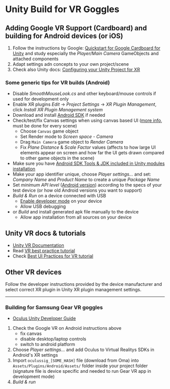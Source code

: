 # Unity Build for VR Goggles

## Adding Google VR Support (Cardboard) and building for Android devices (or iOS)

1. Follow the instructions by Google: [Quickstart for Google Cardboard for Unity](https://developers.google.com/cardboard/develop/unity/quickstart) and study especially the _Player/Main Camera_ GameObjects and attached components
1. Adapt settings adn concepts to your own project/scene
1. Check also Unity docs: [Configuring your Unity Project for XR](https://docs.unity3d.com/Manual/configuring-project-for-xr.html)

### Some generic tips for VR builds (Android)

- Disable _SmoothMouseLook.cs_ and other keyboard/mouse controls if used for development only
- Enable XR plugins  _Edit_ -> _Project Settings_ -> _XR Plugin Management_, click _Install XR Plugin Management system_
- Download and install [Android SDK](https://developer.android.com/studio#downloads) if needed
- Check/test/fix Canvas settings when using canvas based UI ([more info](https://unity3d.com/learn/tutorials/topics/virtual-reality/user-interfaces-vr), must be done for every scene)
  - Choose `Canvas` game object
  - Set Render mode to _Screen space - Camera_
  - Drag `Main Camera` game object to _Render Camera_
  - Fix _Plane Distance_ & _Scale Factor_ values (affects to how large UI elements appear on screen and how far the UI gets drawn compared to other game objects in the scene)
- Make sure you have [Android SDK Tools & JDK included in Unity modules installation](../assets/unity-android-sdk-install.png)
- Make your app identifier unique, choose _Player settings..._ and set: _Company Name_ and _Product Name_ to create a unique _Package Name_
- Set _minimum API level_ ([Android version](https://en.wikipedia.org/wiki/Android_version_history)) according to the specs of your test device (or how old Android versions you want to support)
- _Build & Run_ on a device connected with USB
  - [Enable developer mode](https://developer.android.com/studio/debug/dev-options) on your device
  - Allow USB debugging
- or _Build_ and install generated apk file manually to the device
  - Allow app installation from all sources on your device

## Unity VR docs & tutorials

- [Unity VR Documentation](https://docs.unity3d.com/Manual/VROverview.html)
- Read [VR best practice tutorial](https://learn.unity.com/tutorial/vr-best-practice)
- Check [Best UI Practices for VR tutorial](https://learn.unity.com/tutorial/unit-6-best-ui-practices-for-vr)

## Other VR devices

Follow the developer instructions provided by the device manufacturer and select correct XR plugin in Unity XR plugin management settings.

---

### Building for Samsung Gear VR goggles

- [Oculus Unity Developer Guide](https://developer.oculus.com/documentation/unity/latest/concepts/book-unity-dg/)

1. Check the Google VR on Android instructions above
    - fix canvas
    - disable desktop/laptop controls
    - switch to android platform
2. Choose _Player settings..._ and add Oculus to Virtual Realitys SDKs in Android's XR settings
3. Import `oculussig_[SOME_HASH]` file (download from Oma) into `Assets/Plugins/Android/Assets/` folder inside your project folder (signature file is device specific and needed to run Gear VR app in development mode)
4. _Build & run_

